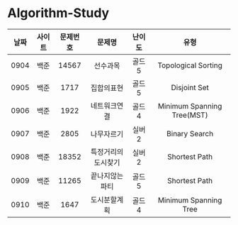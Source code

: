 # Algorithm-Study
|날짜|사이트|문제번호|문제명|난이도|유형|
|:------:|:---------:|:--------:|:----------------------:|:-------:|:-----------------:|
|0904|백준|14567|선수과목|골드5|Topological Sorting
|0905|백준|1717|집합의표현|골드5|Disjoint Set
|0906|백준|1922|네트워크연결|골드4|Minimum Spanning Tree(MST)
|0907|백준|2805|나무자르기|실버2|Binary Search
|0908|백준|18352|특정거리의도시찾기|실버2|Shortest Path
|0909|백준|11265|끝나지않는파티|골드5|Shortest Path
|0910|백준|1647|도시분할계획|골드4|Minimum Spanning Tree
